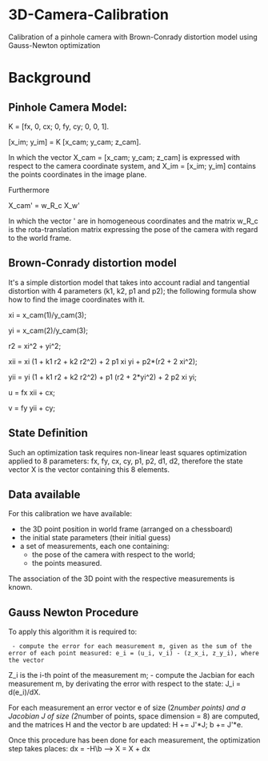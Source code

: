 # 3D-Camera-Calibration

Calibration of a pinhole camera with Brown-Conrady distortion model using Gauss-Newton optimization 

# Background

## Pinhole Camera Model:

K = [fx, 0, cx;
     0, fy, cy;
     0,  0,  1].
     
[x_im; y_im] = K [x_cam; y_cam; z_cam].
 
In which the vector X_cam = [x_cam; y_cam; z_cam] is expressed with respect to the camera coordinate system, and X_im = [x_im; y_im] contains the points 
coordinates in the image plane.

Furthermore

X_cam' = w_R_c X_w' 

In which the vector ' are in homogeneous coordinates and the matrix w_R_c is the rota-translation matrix expressing the pose of the camera with regard to 
the world frame.
 
## Brown-Conrady distortion model

It's a simple distortion model that takes into account radial and tangential distortion with 4 parameters (k1, k2, p1 and p2); the following formula show how 
to find the image coordinates with it.

xi = x_cam(1)/y_cam(3);

yi = x_cam(2)/y_cam(3);

r2 = xi^2 + yi^2;

xii = xi (1 + k1 r2 + k2 r2^2) + 2 p1 xi yi + p2*(r2 + 2 xi^2);

yii = yi (1 + k1 r2 + k2 r2^2) + p1 (r2 + 2*yi^2) + 2 p2 xi yi;

u = fx xii + cx;

v = fy yii + cy;

## State Definition

Such an optimization task requires non-linear least squares optimization applied to 8 parameters: fx, fy, cx, cy, p1, p2, d1, d2, therefore the state vector X
is the vector containing this 8 elements.

## Data available

For this calibration we have available: 
   - the 3D point position in world frame (arranged on a chessboard)
   - the initial state parameters (their initial guess)
   - a set of measurements, each one containing:
      * the pose of the camera with respect to the world;
      * the points measured.
      
The association of the 3D point with the respective measurements is known.

## Gauss Newton Procedure

To apply this algorithm it is required to:

     - compute the error for each measurement m, given as the sum of the error of each point measured: e_i = (u_i, v_i) - (z_x_i, z_y_i), where the vector 
Z_i is the i-th point of the measurement m;
     - compute the Jacbian for each measurement m, by derivating the error with respect to the state: J_i = d(e_i)/dX.

For each measurement an error vector e of size (2*number points) and a Jacobian J of size (2*number of points, space dimension = 8) are computed, and the matrices H and the vector b are updated: H += J'*J; b += J'*e.

Once this procedure has been done for each measurement, the optimization step takes places: dx = -H\b --> X = X + dx
